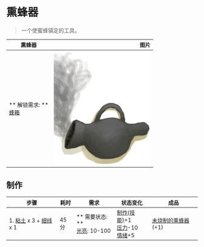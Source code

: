 # 熏蜂器  
> 一个使蜜蜂镇定的工具。  
  
  熏蜂器  |   图片   
 ----  |  ----:   
 ** 解锁需求: **<br>[蜂箱](BeeSkep.md)  |  <img decoding="async" src="Sprite/BeeSmokerOn.png" href="a.md" style="max-width:300px;max-height:300px;">   
  
## 制作  
步骤  |  耗时  |  需求  |  状态变化  |  成品  
----  |  ----  |  ----  |  ----  |  ----  
1. [粘土](Clay.md) x 3 + [细线](CordFiber.md) x 1  |  45分  |  ** 需要状态: **<br>[光亮](Light.md): 10-100  |  [制作(技能)](Skill_Crafting.md)+1<br>[压力](Stress.md)-10<br>[情绪](Morale.md)+5  |  [未烧制的熏蜂器](BeeSmokerUnfired.md)(+1)  
